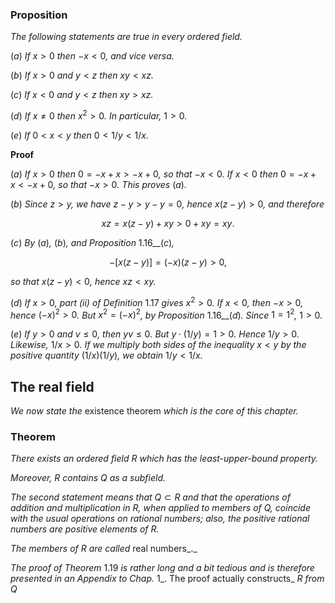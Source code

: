 ### Proposition

_The following statements are true in every ordered field._

$(a)$ _If_ $x>0$ _then_ $-x<0$_, and vice versa._

$(b)$ _If_ $x>0$ _and_ $y<z$ _then_ $xy<xz$_._

$(c)$ _If_ $x<0$ _and_ $y<z$ _then_ $xy>xz$_._

$(d)$ _If_ $x\neq 0$ _then_ $x^{2}>0$_. In particular,_ $1>0$_._

$(e)$ _If_ $0<x<y$ _then_ $0<1/y<1/x$_._

**Proof**

$(a)$ _If_ $x>0$ _then_ $0=-x+x>-x+0$_, so that_ $-x<0$_. If_ $x<0$ _then_ $0=-x+x<-x+0$_, so that_ $-x>0$_. This proves_ $(a)$_._

$(b)$ _Since_ $z>y$_, we have_ $z-y>y-y=0$_, hence_ $x(z-y)>0$_, and therefore_

$$xz=x(z-y)+xy>0+xy=xy.$$

$(c)$ _By_ $(a)$_,_ $(b)$_, and Proposition_ 1.16__$(c)$_,_

$$-[x(z-y)]=(-x)(z-y)>0,$$

_so that_ $x(z-y)<0$_, hence_ $xz<xy$_._

$(d)$ _If_ $x>0$_, part (ii) of Definition_ 1.17 _gives_ $x^{2}>0$_. If_ $x<0$_, then_ $-x>0$_, hence_ $(-x)^{2}>0$_. But_ $x^{2}=(-x)^{2}$_, by Proposition_ 1.16__$(d)$_. Since_ $1=1^{2}$_,_ $1>0$_._

$(e)$ _If_ $y>0$ _and_ $v\leq 0$_, then_ $yv\leq 0$_. But_ $y\cdot(1/y)=1>0$_. Hence_ $1/y>0$_. Likewise,_ $1/x>0$_. If we multiply both sides of the inequality_ $x<y$ _by the positive quantity_ $(1/x)(1/y)$_, we obtain_ $1/y<1/x$_._

## The real field

_We now state the_ existence theorem _which is the core of this chapter._

### Theorem

_There exists an ordered field_ $R$ _which has the least-upper-bound property._

_Moreover,_ $R$ _contains_ $Q$ _as a subfield._

_The second statement means that_ $Q\subset R$ _and that the operations of addition and multiplication in_ $R$_, when applied to members of_ $Q$_, coincide with the usual operations on rational numbers; also, the positive rational numbers are positive elements of_ $R$_._

_The members of_ $R$ _are called_ real numbers_._

_The proof of Theorem_ 1.19 _is rather long and a bit tedious and is therefore presented in an Appendix to Chap._ 1_. The proof actually constructs_ $R$ _from_ $Q$